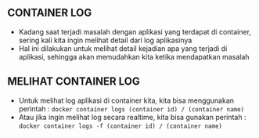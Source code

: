 ## CONTAINER LOG
- Kadang saat terjadi masalah dengan aplikasi yang terdapat di container, sering kali kita ingin melihat detail dari log aplikasinya
- Hal ini dilakukan untuk melihat detail kejadian apa yang terjadi di aplikasi, sehingga akan memudahkan kita ketika mendapatkan masalah


## MELIHAT CONTAINER LOG
- Untuk melihat log aplikasi di container kita, kita bisa menggunakan perintah : `docker container logs (container id) / (container name)`
- Atau jika ingin melihat log secara realtime, kita bisa gunakan perintah : `docker container logs -f (container id) / (container name)`